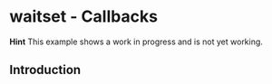 # waitset - Callbacks

**Hint** This example shows a work in progress and is not yet working.

## Introduction

